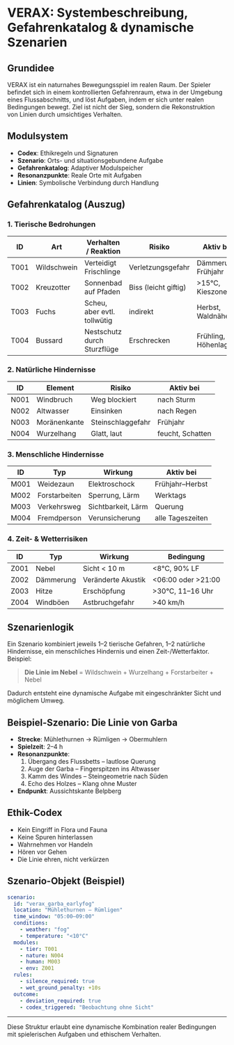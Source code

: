 # VERAX: Systembeschreibung, Gefahrenkatalog & dynamische Szenarien

## Grundidee

VERAX ist ein naturnahes Bewegungsspiel im realen Raum. Der Spieler befindet sich in einem kontrollierten Gefahrenraum, etwa in der Umgebung eines Flussabschnitts, und löst Aufgaben, indem er sich unter realen Bedingungen bewegt. Ziel ist nicht der Sieg, sondern die Rekonstruktion von Linien durch umsichtiges Verhalten.

## Modulsystem

- **Codex**: Ethikregeln und Signaturen
- **Szenario**: Orts- und situationsgebundene Aufgabe
- **Gefahrenkatalog**: Adaptiver Modulspeicher
- **Resonanzpunkte**: Reale Orte mit Aufgaben
- **Linien**: Symbolische Verbindung durch Handlung

## Gefahrenkatalog (Auszug)

### 1. Tierische Bedrohungen

| ID   | Art        | Verhalten / Reaktion            | Risiko            | Aktiv bei        |
|------|------------|---------------------------------|-------------------|------------------|
| T001 | Wildschwein| Verteidigt Frischlinge          | Verletzungsgefahr | Dämmerung, Frühjahr |
| T002 | Kreuzotter | Sonnenbad auf Pfaden            | Biss (leicht giftig) | >15°C, Kieszonen |
| T003 | Fuchs      | Scheu, aber evtl. tollwütig     | indirekt          | Herbst, Waldnähe |
| T004 | Bussard    | Nestschutz durch Sturzflüge     | Erschrecken       | Frühling, Höhenlagen |

### 2. Natürliche Hindernisse

| ID   | Element       | Risiko             | Aktiv bei       |
|------|---------------|-------------------|-----------------|
| N001 | Windbruch     | Weg blockiert     | nach Sturm      |
| N002 | Altwasser     | Einsinken         | nach Regen      |
| N003 | Moränenkante  | Steinschlaggefahr | Frühjahr        |
| N004 | Wurzelhang    | Glatt, laut       | feucht, Schatten |

### 3. Menschliche Hindernisse

| ID   | Typ           | Wirkung           | Aktiv bei       |
|------|---------------|-------------------|-----------------|
| M001 | Weidezaun     | Elektroschock     | Frühjahr–Herbst |
| M002 | Forstarbeiten | Sperrung, Lärm    | Werktags        |
| M003 | Verkehrsweg   | Sichtbarkeit, Lärm| Querung         |
| M004 | Fremdperson   | Verunsicherung    | alle Tageszeiten |

### 4. Zeit- & Wetterrisiken

| ID   | Typ       | Wirkung                  | Bedingung           |
|------|-----------|--------------------------|--------------------|
| Z001 | Nebel     | Sicht < 10 m             | <8°C, 90% LF        |
| Z002 | Dämmerung | Veränderte Akustik       | <06:00 oder >21:00 |
| Z003 | Hitze     | Erschöpfung              | >30°C, 11–16 Uhr   |
| Z004 | Windböen  | Astbruchgefahr           | >40 km/h           |

## Szenarienlogik

Ein Szenario kombiniert jeweils 1–2 tierische Gefahren, 1–2 natürliche Hindernisse, ein menschliches Hindernis und einen Zeit-/Wetterfaktor. Beispiel:

> **Die Linie im Nebel** = Wildschwein + Wurzelhang + Forstarbeiter + Nebel

Dadurch entsteht eine dynamische Aufgabe mit eingeschränkter Sicht und möglichem Umweg.

## Beispiel-Szenario: Die Linie von Garba

- **Strecke**: Mühlethurnen → Rümligen → Obermuhlern
- **Spielzeit**: 2–4 h
- **Resonanzpunkte**:
  1. Übergang des Flussbetts – lautlose Querung
  2. Auge der Garba – Fingerspitzen ins Altwasser
  3. Kamm des Windes – Steingeometrie nach Süden
  4. Echo des Holzes – Klang ohne Muster
- **Endpunkt**: Aussichtskante Belpberg

## Ethik-Codex

- Kein Eingriff in Flora und Fauna
- Keine Spuren hinterlassen
- Wahrnehmen vor Handeln
- Hören vor Gehen
- Die Linie ehren, nicht verkürzen

## Szenario-Objekt (Beispiel)

```yaml
scenario:
  id: "verax_garba_earlyfog"
  location: "Mühlethurnen – Rümligen"
  time_window: "05:00–09:00"
  conditions:
    - weather: "fog"
    - temperature: "<10°C"
  modules:
    - tier: T001
    - nature: N004
    - human: M003
    - env: Z001
  rules:
    - silence_required: true
    - wet_ground_penalty: +10s
  outcome:
    - deviation_required: true
    - codex_triggered: "Beobachtung ohne Sicht"
```

---

Diese Struktur erlaubt eine dynamische Kombination realer Bedingungen mit spielerischen Aufgaben und ethischem Verhalten.
